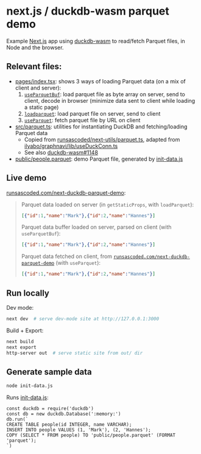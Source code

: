 # next.js / duckdb-wasm parquet demo
Example [Next.js] app using [duckdb-wasm] to read/fetch Parquet files, in Node and the browser.

## Relevant files:
- [pages/index.tsx](pages/index.tsx): shows 3 ways of loading Parquet data (on a mix of client and server):
  1. [`useParquetBuf`]: load parquet file as byte array on server, send to client, decode in browser (minimize data sent to client while loading a static page)
  2. [`loadparquet`]: load parquet file on server, send to client
  3. [`useParquet`]: fetch parquet file by URL on client
- [src/parquet.ts](src/parquet.ts): utilities for instantiating DuckDB and fetching/loading Parquet data
  - Copied from [runsascoded/next-utils/parquet.ts], adapted from [ilyabo/graphnavi/lib/useDuckConn.ts]
  - See also [duckdb-wasm#1148]
- [public/people.parquet](public/people.parquet): demo Parquet file, generated by [init-data.js](init-data.js)

## Live demo
[runsascoded.com/next-duckdb-parquet-demo](https://runsascoded/next-duckdb-parquet-demo):
> Parquet data loaded on server (in `getStaticProps`, with `loadParquet`):
> ```json
> [{"id":1,"name":"Mark"},{"id":2,"name":"Hannes"}]
> ```
> Parquet data buffer loaded on server, parsed on client (with `useParquetBuf`):
> ```json
> [{"id":1,"name":"Mark"},{"id":2,"name":"Hannes"}]
> ```
> Parquet data fetched on client, from [`runsascoded.com/next-duckdb-parquet-demo`](https://runsascoded.com/next-duckdb-parquet-demo) (with `useParquet`):
> ```json
> [{"id":1,"name":"Mark"},{"id":2,"name":"Hannes"}]
> ```

## Run locally
Dev mode:
```bash
next dev  # serve dev-mode site at http://127.0.0.1:3000
```

Build + Export:
```bash
next build
next export
http-server out  # serve static site from out/ dir
```

## Generate sample data
```bash
node init-data.js
```

Runs [init-data.js](init-data.js):
```node
const duckdb = require('duckdb')
const db = new duckdb.Database(':memory:')
db.run(`
CREATE TABLE people(id INTEGER, name VARCHAR);
INSERT INTO people VALUES (1, 'Mark'), (2, 'Hannes');
COPY (SELECT * FROM people) TO 'public/people.parquet' (FORMAT 'parquet');
`)
```

[Next.js]: https://nextjs.org/
[duckdb-wasm]: https://github.com/duckdb/duckdb-wasm
[runsascoded/next-utils/parquet.ts]: https://github.com/runsascoded/next-utils/blob/25af539a1518dcc786de0892f265eb6c0245287a/src/parquet.ts
[ilyabo/graphnavi/lib/useDuckConn.ts]: https://github.com/ilyabo/graphnavi/blob/fd89fe77edd48614cc5a52772b5f9f66b214bbea/lib/useDuckConn.ts
[duckdb-wasm#1148]: https://github.com/duckdb/duckdb-wasm/issues/1148

[`useParquetBuf`]: src/parquet.ts#L132-L144
[`loadparquet`]: src/parquet.ts#L99-L105
[`useParquet`]: src/parquet.ts#L107-L120
